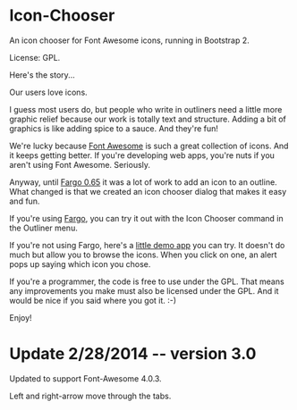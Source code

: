 Icon-Chooser
============

An icon chooser for Font Awesome icons, running in Bootstrap 2.

License: GPL. 

Here's the story...

Our users love icons. 

I guess most users do, but people who write in outliners need a little more graphic relief because our work is totally text and structure. Adding a bit of graphics is like adding spice to a sauce. And they're fun!

We're lucky because <a href="http://fortawesome.github.io/Font-Awesome/">Font Awesome</a> is such a great collection of icons. And it keeps getting better. If you're developing web apps, you're nuts if you aren't using Font Awesome. Seriously.

Anyway, until <a href="http://worknotes.smallpicture.com/may2013/fargo065">Fargo 0.65</a> it was a lot of work to add an icon to an outline. What changed is that we created an icon chooser dialog that makes it easy and fun. 

If you're using <a href="http://fargo.io/">Fargo</a>, you can try it out with the Icon Chooser command in the Outliner menu.

If you're not using Fargo, here's a <a href="http://smallpicture.com/demos/iconChooser.html">little demo app</a> you can try. It doesn't do much but allow you to browse the icons. When you click on one, an alert pops up saying which icon you chose. 

If you're a programmer, the code is free to use under the GPL. That means any improvements you make must also be licensed under the GPL. And it would be nice if you said where you got it. :-)

Enjoy! 


Update 2/28/2014 -- version 3.0
===============================

Updated to support Font-Awesome 4.0.3.

Left and right-arrow move through the tabs.